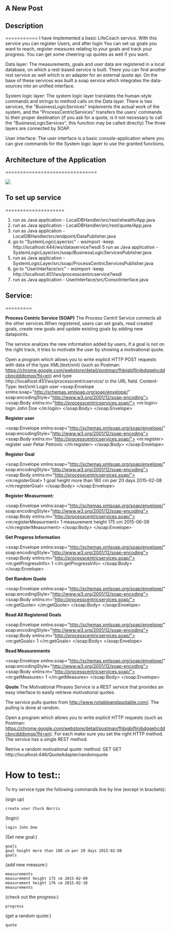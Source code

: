 ## A New Post


## Description
===========
I have implemented a basic LifeCoach service. With this service you can register Users, and after login
You can set up goals you want to reach, register measures relating to your goals and track your progress.
You can get some cheering-up quotes as well if you want.

Data layer:
The measurements, goals and user data are registered in a local database,  on which a rest-based service 
is built. There you can find another rest service as well which is an adapter for an external quote api. On 
the base of these services was built a soap service which integrates the data-sources into an unified interface.

System logic layer:
The system logic layer translates the human-style commands and strings to method calls on the Data layer. There is two 
services, the "BusinessLogicServices" implements the actual work of the system, and the "ProcessCentricServices"
transfers the users' commands to their proper destination (if you ask for a quote, is it not necessary to call
the "BusinessLogicServices", this function may be called  directly)
The three layers are connected by SOAP. 
 
User interface:
The user interface is a basic console-application where you can give commands 
for the System logic layer to use the granted functions. 

## Architecture of the Application
===============================

![]({{site.baseurl}}/http://oi57.tinypic.com/33m0dxv.jpg)

## To set up service
====================
  
1. run as Java application - LocalDBHandler/src/rest/ehealth/App.java 
2. run as Java application - LocalDBHandler/src/rest/quote/App.java 
3. run as Java application - LocalDBHandler/src/endpoint/DataPublisher.java 
4. go to "SystemLogicLayer/src" - wsimport -keep http://localhost:444/ws/dataservice?wsdl
5  run as Java application - SystemLogicLayer/src/soap/BusinessLogicServicesPublisher.java 
6. run as Java application - SystemLogicLayer/src/soap/ProcessCentricServicesPublisher.java
7. go to "UserInterface/src" - wsimport -keep http://localhost:451/ws/processcentricservice?wsdl
8. run as Java application - UserInterface/src/ConsolInterface.java

## Service:
=========

**Process Centric Service (SOAP)**
The Process Centril Service connects all the other services.When registered, users can set goals, read created goals, 
create new goals and update existing goals by adding new datapoints.

The service analizes the new information added by users, if a goal is not on the right track, it tries to motivate the user by showing a motivational quote.

Open a program which allows you to write explicit HTTP POST requests with data of the type XML(text/xml) 
(such as Postman: https://chrome.google.com/webstore/detail/postman/fhbjgbiflinjbdggehcddcbncdddomop?hl=en) 
and type http://localhost:451/ws/processcentricservice/	 in the URL field.
Content-Type: text/xml
Login user
<soap:Envelope xmlns:soap="http://schemas.xmlsoap.org/soap/envelope/" soap:encodingStyle="http://www.w3.org/2001/12/soap-encoding">
        <soap:Body xmlns:m="http://processcentricservices.soap/">
                <m:login>
                        <userdata>
                                login John Doe
                        </userdata>
                </m:login>
        </soap:Body>
</soap:Envelope>

**Register user**

<soap:Envelope xmlns:soap="http://schemas.xmlsoap.org/soap/envelope/"
soap:encodingStyle="http://www.w3.org/2001/12/soap-encoding">
  <soap:Body xmlns:m="http://processcentricservices.soap/">
  <m:register>
    <userdata>register user Petar Petrovic</userdata>
  </m:register>
</soap:Body>
</soap:Envelope>

**Register Goal**

<soap:Envelope
xmlns:soap="http://schemas.xmlsoap.org/soap/envelope/"
soap:encodingStyle="http://www.w3.org/2001/12/soap-encoding">
  <soap:Body xmlns:m="http://processcentricservices.soap/">
  <m:registerGoal>
    <id>1</id>
    <arg1>goal height more than 180 cm per 20 days 2015-02-08</arg1>
  </m:registerGoal>
</soap:Body>
</soap:Envelope>

**Register Measurment:**

<soap:Envelope
xmlns:soap="http://schemas.xmlsoap.org/soap/envelope/"
soap:encodingStyle="http://www.w3.org/2001/12/soap-encoding">
  <soap:Body xmlns:m="http://processcentricservices.soap/">
  <m:registerMeasurment>
    <id>1</id>
    <arg1>measurement height 175 cm 2015-06-09</arg1>
  </m:registerMeasurment>
</soap:Body>
</soap:Envelope>

**Get Progerss Information**

<soap:Envelope
xmlns:soap="http://schemas.xmlsoap.org/soap/envelope/"
soap:encodingStyle="http://www.w3.org/2001/12/soap-encoding">
  <soap:Body xmlns:m="http://processcentricservices.soap/">
  <m:getProgressInfo>
    <id>1</id>
  </m:getProgressInfo>
</soap:Body>
</soap:Envelope>

**Get Random Quote**

<soap:Envelope
xmlns:soap="http://schemas.xmlsoap.org/soap/envelope/"
soap:encodingStyle="http://www.w3.org/2001/12/soap-encoding">
  <soap:Body xmlns:m="http://processcentricservices.soap/">
  <m:getQuote>
  </m:getQuote>
</soap:Body>
</soap:Envelope>

**Read All Registered Goals**

<soap:Envelope
xmlns:soap="http://schemas.xmlsoap.org/soap/envelope/"
soap:encodingStyle="http://www.w3.org/2001/12/soap-encoding">
  <soap:Body xmlns:m="http://processcentricservices.soap/">
  <m:getGoals>
    <id>1</id>
  </m:getGoals>
</soap:Body>
</soap:Envelope>

**Read Measurements**

<soap:Envelope
xmlns:soap="http://schemas.xmlsoap.org/soap/envelope/"
soap:encodingStyle="http://www.w3.org/2001/12/soap-encoding">
  <soap:Body xmlns:m="http://processcentricservices.soap/">
  <m:getMeasures>
    <id>1</id>
  </m:getMeasures>
</soap:Body>
</soap:Envelope>

**Qoute**
The Motivational Phrases Service is a REST service that provides an easy interface to easily retrieve motivational quotes.

The service pulls quotes from http://www.notableandquotable.com/. The pulling is done at random.

Open a program which allows you to write explicit HTTP requests (such as Postman: https://chrome.google.com/webstore/detail/postman/fhbjgbiflinjbdggehcddcbncdddomop?hl=en). For each make sure you set the right HTTP method. The service has a single REST method.

Retrive a random motivational quote:
method: GET
GET http://localhost:446/QuoteAdapter/randomquote
				
How to test::
=============
To try service type the following commands line by line (except in brackets):

(sign up)

	create user Chuck Norris


(login)

	login John Doe

(Set new goal:)

	goals
	goal height more than 180 cm per 20 days 2015-02-08
	goals

(add new measure:)

	measurements
	measurement height 175 cm 2015-02-09
	measurement height 176 cm 2015-02-10
	measurements

(check out the progress:)

	progress

(get a random quote:)

	quote

